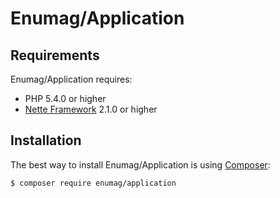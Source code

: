 # Enumag/Application


## Requirements

Enumag/Application requires:

- PHP 5.4.0 or higher
- [Nette Framework](https://github.com/nette/nette) 2.1.0 or higher


## Installation

The best way to install Enumag/Application is using [Composer](http://getcomposer.org/):

```sh
$ composer require enumag/application
```
